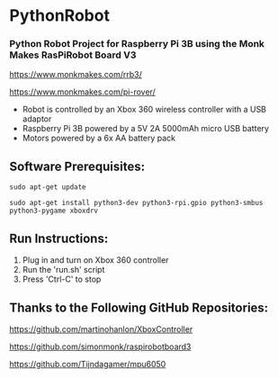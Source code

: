 # PythonRobot

### Python Robot Project for Raspberry Pi 3B using the Monk Makes RasPiRobot Board V3 

https://www.monkmakes.com/rrb3/

https://www.monkmakes.com/pi-rover/

- Robot is controlled by an Xbox 360 wireless controller with a USB adaptor
- Raspberry Pi 3B powered by a 5V 2A 5000mAh micro USB battery
- Motors powered by a 6x AA battery pack 

## Software Prerequisites:

`sudo apt-get update`

`sudo apt-get install python3-dev python3-rpi.gpio python3-smbus python3-pygame xboxdrv`


## Run Instructions:

1. Plug in and turn on Xbox 360 controller
2. Run the 'run.sh' script
3. Press 'Ctrl-C' to stop 


## Thanks to the Following GitHub Repositories:

https://github.com/martinohanlon/XboxController

https://github.com/simonmonk/raspirobotboard3

https://github.com/Tijndagamer/mpu6050
